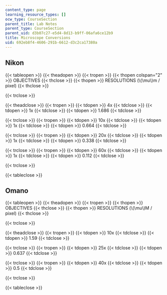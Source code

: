 ```yaml
---
content_type: page
learning_resource_types: []
ocw_type: CourseSection
parent_title: Lab Notes
parent_type: CourseSection
parent_uid: d3b07c27-e5d4-8d13-b9ff-06afa6ce12b9
title: Microscope Conversions
uid: 692eb8f4-4606-291b-6612-d3c2ca17380a
---
```


Nikon
-----

{{< tableopen >}}
{{< theadopen >}}
{{< tropen >}}
{{< thopen colspan="2" >}}
OBJECTIVES
{{< thclose >}}
{{< thopen >}}
RESOLUTIONS (\\(\\mu\\)m / pixel)
{{< thclose >}}

{{< trclose >}}

{{< theadclose >}}
{{< tropen >}}
{{< tdopen >}}
4x
{{< tdclose >}}
{{< tdopen >}}
1x
{{< tdclose >}}
{{< tdopen >}}
1.686
{{< tdclose >}}

{{< trclose >}}
{{< tropen >}}
{{< tdopen >}}
10x
{{< tdclose >}}
{{< tdopen >}}
1x
{{< tdclose >}}
{{< tdopen >}}
0.664
{{< tdclose >}}

{{< trclose >}}
{{< tropen >}}
{{< tdopen >}}
20x
{{< tdclose >}}
{{< tdopen >}}
1x
{{< tdclose >}}
{{< tdopen >}}
0.338
{{< tdclose >}}

{{< trclose >}}
{{< tropen >}}
{{< tdopen >}}
60x
{{< tdclose >}}
{{< tdopen >}}
1x
{{< tdclose >}}
{{< tdopen >}}
0.112
{{< tdclose >}}

{{< trclose >}}

{{< tableclose >}}

Omano
-----

{{< tableopen >}}
{{< theadopen >}}
{{< tropen >}}
{{< thopen >}}
OBJECTIVES
{{< thclose >}}
{{< thopen >}}
RESOLUTIONS (\\(\\mu\\)M / pixel)
{{< thclose >}}

{{< trclose >}}

{{< theadclose >}}
{{< tropen >}}
{{< tdopen >}}
10x
{{< tdclose >}}
{{< tdopen >}}
1.59
{{< tdclose >}}

{{< trclose >}}
{{< tropen >}}
{{< tdopen >}}
25x
{{< tdclose >}}
{{< tdopen >}}
0.637
{{< tdclose >}}

{{< trclose >}}
{{< tropen >}}
{{< tdopen >}}
40x
{{< tdclose >}}
{{< tdopen >}}
0.5
{{< tdclose >}}

{{< trclose >}}

{{< tableclose >}}